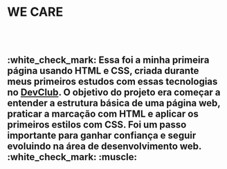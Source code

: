   <h1>WE CARE</h1>
  <br>
  <br>
<h2> :white_check_mark: Essa foi a minha primeira página usando HTML e CSS, criada durante meus primeiros estudos com essas tecnologias no <a href="https://rodolfomori.com.br/devclub">DevClub</a>. O objetivo do projeto era começar a entender a estrutura básica de uma página web,
praticar a marcação com HTML e aplicar os primeiros estilos com CSS. Foi um passo importante para ganhar confiança e seguir evoluindo na área de desenvolvimento web. :white_check_mark: :muscle: </h2>
  <br>
  <br>
  
